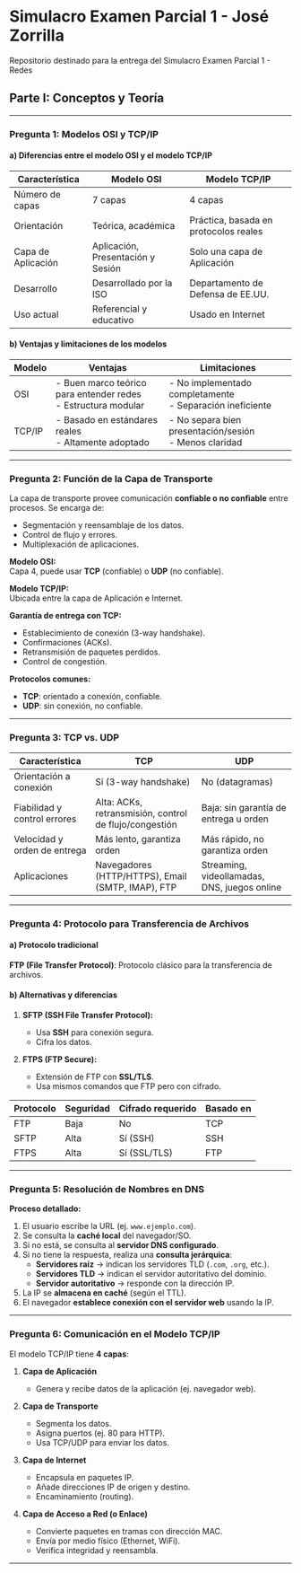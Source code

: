# Simulacro Examen Parcial 1 - José Zorrilla
Repositorio destinado para la entrega del Simulacro Examen Parcial 1 - Redes

## Parte I: Conceptos y Teoría

---

### **Pregunta 1: Modelos OSI y TCP/IP**

#### a) Diferencias entre el modelo OSI y el modelo TCP/IP

| Característica      | Modelo OSI                                             | Modelo TCP/IP                                |
|---------------------|--------------------------------------------------------|----------------------------------------------|
| Número de capas     | 7 capas                                                | 4 capas                                      |
| Orientación         | Teórica, académica                                     | Práctica, basada en protocolos reales        |
| Capa de Aplicación  | Aplicación, Presentación y Sesión                      | Solo una capa de Aplicación                  |
| Desarrollo          | Desarrollado por la ISO                                | Departamento de Defensa de EE.UU.            |
| Uso actual          | Referencial y educativo                                | Usado en Internet                            |

#### b) Ventajas y limitaciones de los modelos

| Modelo   | Ventajas                                                             | Limitaciones                                                |
|----------|----------------------------------------------------------------------|-------------------------------------------------------------|
| OSI      | - Buen marco teórico para entender redes<br>- Estructura modular    | - No implementado completamente<br>- Separación ineficiente |
| TCP/IP   | - Basado en estándares reales<br>- Altamente adoptado               | - No separa bien presentación/sesión<br>- Menos claridad     |

---

### **Pregunta 2: Función de la Capa de Transporte**

La capa de transporte provee comunicación **confiable o no confiable** entre procesos. Se encarga de:

- Segmentación y reensamblaje de los datos.
- Control de flujo y errores.
- Multiplexación de aplicaciones.

**Modelo OSI:**  
Capa 4, puede usar **TCP** (confiable) o **UDP** (no confiable).

**Modelo TCP/IP:**  
Ubicada entre la capa de Aplicación e Internet.

**Garantía de entrega con TCP:**

- Establecimiento de conexión (3-way handshake).
- Confirmaciones (ACKs).
- Retransmisión de paquetes perdidos.
- Control de congestión.

**Protocolos comunes:**

- **TCP**: orientado a conexión, confiable.
- **UDP**: sin conexión, no confiable.

---

### **Pregunta 3: TCP vs. UDP**

| Característica              | TCP                                                       | UDP                                           |
|-----------------------------|------------------------------------------------------------|-----------------------------------------------|
| Orientación a conexión      | Sí (3-way handshake)                                       | No (datagramas)                               |
| Fiabilidad y control errores| Alta: ACKs, retransmisión, control de flujo/congestión    | Baja: sin garantía de entrega u orden         |
| Velocidad y orden de entrega| Más lento, garantiza orden                                | Más rápido, no garantiza orden                |
| Aplicaciones                | Navegadores (HTTP/HTTPS), Email (SMTP, IMAP), FTP         | Streaming, videollamadas, DNS, juegos online  |

---

### **Pregunta 4: Protocolo para Transferencia de Archivos**

#### a) Protocolo tradicional

**FTP (File Transfer Protocol)**: Protocolo clásico para la transferencia de archivos.

#### b) Alternativas y diferencias

1. **SFTP (SSH File Transfer Protocol):**
   - Usa **SSH** para conexión segura.
   - Cifra los datos.

2. **FTPS (FTP Secure):**
   - Extensión de FTP con **SSL/TLS**.
   - Usa mismos comandos que FTP pero con cifrado.

| Protocolo | Seguridad | Cifrado requerido | Basado en |
|-----------|-----------|-------------------|-----------|
| FTP       | Baja      | No                | TCP       |
| SFTP      | Alta      | Sí (SSH)          | SSH       |
| FTPS      | Alta      | Sí (SSL/TLS)      | FTP       |

---

### **Pregunta 5: Resolución de Nombres en DNS**

**Proceso detallado:**

1. El usuario escribe la URL (ej. `www.ejemplo.com`).
2. Se consulta la **caché local** del navegador/SO.
3. Si no está, se consulta al **servidor DNS configurado**.
4. Si no tiene la respuesta, realiza una **consulta jerárquica**:
   - **Servidores raíz** → indican los servidores TLD (`.com`, `.org`, etc.).
   - **Servidores TLD** → indican el servidor autoritativo del dominio.
   - **Servidor autoritativo** → responde con la dirección IP.
5. La IP se **almacena en caché** (según el TTL).
6. El navegador **establece conexión con el servidor web** usando la IP.

---

### **Pregunta 6: Comunicación en el Modelo TCP/IP**

El modelo TCP/IP tiene **4 capas**:

1. **Capa de Aplicación**
   - Genera y recibe datos de la aplicación (ej. navegador web).

2. **Capa de Transporte**
   - Segmenta los datos.
   - Asigna puertos (ej. 80 para HTTP).
   - Usa TCP/UDP para enviar los datos.

3. **Capa de Internet**
   - Encapsula en paquetes IP.
   - Añade direcciones IP de origen y destino.
   - Encaminamiento (routing).

4. **Capa de Acceso a Red (o Enlace)**
   - Convierte paquetes en tramas con dirección MAC.
   - Envía por medio físico (Ethernet, WiFi).
   - Verifica integridad y reensambla.

---

